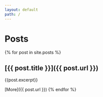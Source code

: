 ```yaml
---
layout: default
path: /
---
```


# Posts

{% for post in site.posts %}
## [{{ post.title }}]({{ post.url }})

{{post.excerpt}}

[More]({{ post.url }})
{% endfor %}
